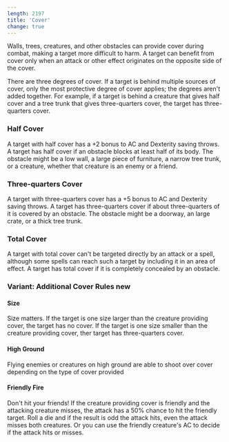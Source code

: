 ```yaml
---
length: 2197
title: 'Cover'
change: true
---
```


Walls, trees, creatures, and other obstacles can provide cover during combat, making a target more difficult to harm.
A target can benefit from cover only when an attack or other effect originates on the opposite side of the cover.

There are three degrees of cover. If a target is behind multiple sources of cover, only the most protective degree of
cover applies; the degrees aren't added together. For example, if a target is behind a creature that gives half cover and
a tree trunk that gives three-quarters cover, the target has three-quarters cover.

### Half Cover
A target with half cover has a +2 bonus to AC and Dexterity saving throws. A target has half cover if an obstacle blocks
at least half of its body. The obstacle might be a low wall, a large piece of furniture, a narrow tree trunk, or a creature,
whether that creature is an enemy or a friend.

### Three-quarters Cover
A target with three-quarters cover has a +5 bonus to AC and Dexterity saving throws. A target has three-quarters cover
if about three-quarters of it is covered by an obstacle. The obstacle might be a doorway, an large crate, or a thick tree trunk.

### Total Cover
A target with total cover can't be targeted directly by an attack or a spell, although some spells can reach such a
target by including it in an area of effect. A target has total cover if it is completely concealed by an obstacle.

### Variant: Additional Cover Rules <v-chip color="secondary" text-color="white" class="v-chip--x-small">new</v-chip>

#### Size
Size matters. If the target is one size larger than the creature providing cover, the target has no cover. If the target
is one size smaller than the creature providing cover, ther target has three-quarters cover.

#### High Ground
Flying enemies or creatures on high ground are able to shoot over cover depending on the type of cover provided

#### Friendly Fire
Don't hit your friends! If the creature providing cover is friendly and the attacking creature misses, the attack has a
50% chance to hit the friendly target. Roll a die and if the result is odd the attack hits, even the attack misses both
creatures. Or you can use the friendly creature's AC to decide if the attack hits or misses.

<source-reference pages="96"></source-reference>